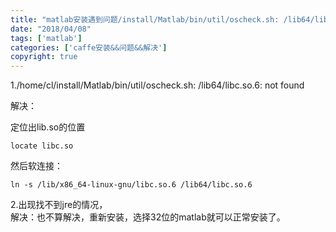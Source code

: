 ```yaml
---
title: "matlab安装遇到问题/install/Matlab/bin/util/oscheck.sh: /lib64/libc.so.6: not found"
date: "2018/04/08" 
tags: ['matlab']
categories: ['caffe安装&&问题&&解决']
copyright: true
---
```

1./home/cl/install/Matlab/bin/util/oscheck.sh: /lib64/libc.so.6: not found  

解决：

    
定位出lib.so的位置  
    
    locate libc.so


然后软连接：

    
    
    ln -s /lib/x86_64-linux-gnu/libc.so.6 /lib64/libc.so.6

  
2.出现找不到jre的情况，  
解决：也不算解决，重新安装，选择32位的matlab就可以正常安装了。  
  

